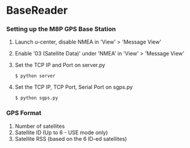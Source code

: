 # BaseReader

### Setting up the M8P GPS Base Station

1. Launch u-center, disable NMEA in 'View' > 'Message View'
2. Enable '03 (Satellite Data)' under 'NMEA' in 'View' > 'Message View'

3. Set the TCP IP and Port on server.py
    ```
    $ python server
    ```

4. Set the TCP IP, TCP Port, Serial Port on sgps.py
    ```
    $ python sgps.py
    ```
    
### GPS Format

1. Number of satellites
2. Satellite ID (Up to 6 - USE mode only)
3. Satellite RSS (based on the 6 ID-ed satellites)
